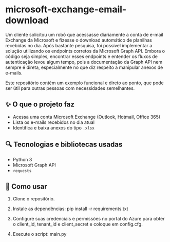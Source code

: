 # microsoft-exchange-email-download

Um cliente solicitou um robô que acessasse diariamente a conta de e-mail Exchange da Microsoft e fizesse o download automático de planilhas recebidas no dia. Após bastante pesquisa, foi possível implementar a solução utilizando os endpoints corretos da Microsoft Graph API. Embora o código seja simples, encontrar esses endpoints e entender os fluxos de autenticação levou algum tempo, pois a documentação da Graph API nem sempre é direta, especialmente no que diz respeito a manipular anexos de e-mails.

Este repositório contém um exemplo funcional e direto ao ponto, que pode ser útil para outras pessoas com necessidades semelhantes.

## ✨ O que o projeto faz

- Acessa uma conta Microsoft Exchange (Outlook, Hotmail, Office 365)
- Lista os e-mails recebidos no dia atual
- Identifica e baixa anexos do tipo `.xlsx`

## 🔍 Tecnologias e bibliotecas usadas

- Python 3
- Microsoft Graph API
- `requests`


## 🚀 Como usar

1. Clone o repositório.
2. Instale as dependências:
pip install -r requirements.txt

3. Configure suas credenciais e permissões no portal do Azure para obter o client_id, tenant_id e client_secret e coloque em config.cfg.

4. Execute o script:
main.py
